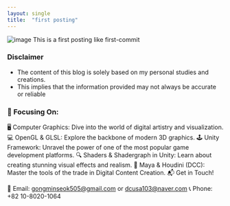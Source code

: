 ```yaml
---
layout: single
title:  "first posting"
---
```

  ![image](https://github.com/Mati-as/mati-as.github.io/assets/120005151/6dbb95b6-41fa-4dfc-a277-27ccbc7d1d0a)
This is a first posting like first-commit

### Disclaimer
- The content of this blog is solely based on my personal studies and creations.
- This implies that the information provided may not always be accurate or reliable

### 🌟 Focusing On:

🖥️ Computer Graphics: Dive into the world of digital artistry and visualization.
💻 OpenGL & GLSL: Explore the backbone of modern 3D graphics.
🕹️ Unity Framework: Unravel the power of one of the most popular game development platforms.
🔍 Shaders & Shadergraph in Unity: Learn about creating stunning visual effects and realism.
🎨 Maya & Houdini (DCC): Master the tools of the trade in Digital Content Creation.
📬 Get in Touch!

📧 Email: gongminseok505@gmail.com or dcusa103@naver.com
📞 Phone: +82 10-8020-1064

